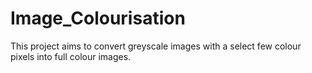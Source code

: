 # Image_Colourisation

This project aims to convert greyscale images with a select few colour pixels into full colour images.
